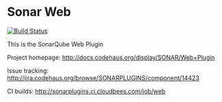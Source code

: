 Sonar Web
=========

[![Build Status](https://api.travis-ci.org/SonarCommunity/sonar-web.png)](https://travis-ci.org/SonarCommunity/sonar-web)

This is the SonarQube Web Plugin

Project homepage:
http://docs.codehaus.org/display/SONAR/Web+Plugin

Issue tracking:
http://jira.codehaus.org/browse/SONARPLUGINS/component/14423

CI builds:
http://sonarplugins.ci.cloudbees.com/job/web

